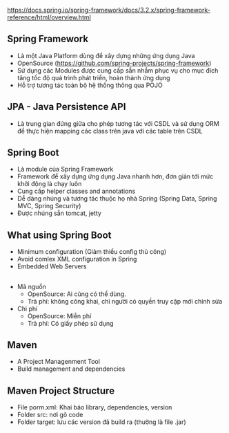 https://docs.spring.io/spring-framework/docs/3.2.x/spring-framework-reference/html/overview.html

## Spring Framework 
- Là một Java Platform dùng để xây dựng những ứng dụng Java
- OpenSource (https://github.com/spring-projects/spring-framework)
- Sử dụng các Modules được cung cấp sẵn nhắm phục vụ cho mục đích tăng tốc độ quá trình phát triển, hoàn thành ứng dụng  
- Hỗ trợ tương tác toàn bộ hệ thống thông qua POJO 

## JPA - Java Persistence API
- Là trung gian đứng giữa cho phép tương tác với CSDL và sử dụng ORM để thực hiện mapping các class trên java với các table trên CSDL

## Spring Boot
- Là module của Spring Framework 
- Framework để xây dựng ứng dụng Java nhanh hơn, đơn giản tới mức khởi động là chạy luôn
- Cung cấp helper classes and annotations
- Dễ dàng nhúng và tương tác thuộc họ nhà Spring (Spring Data, Spring MVC, Spring Security)
- Được nhúng sẵn tomcat, jetty

## What using Spring Boot
- Minimum configuration (Giảm thiểu config thủ công)
- Avoid comlex XML configuration in Spring
- Embedded Web Servers

## 
- Mã nguồn
  - OpenSource: Ai cũng có thể dùng.
  - Trả phí: không công khai, chỉ người có quyền truy cập mới chỉnh sửa
- Chi phí
  - OpenSource: Miễn phí
  - Trả phí: Có giấy phép sử dụng

## Maven 
- A Project Managenment Tool
- Build management and dependencies

## Maven Project Structure
- File porm.xml: Khai báo library, dependencies, version
- Folder src: nơi gõ code
- Folder target: lưu các version đã build ra (thường là file .jar)


